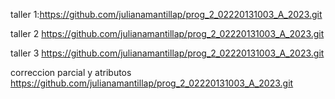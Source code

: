 taller 1:https://github.com/julianamantillap/prog_2_02220131003_A_2023.git

taller 2 https://github.com/julianamantillap/prog_2_02220131003_A_2023.git

taller 3 https://github.com/julianamantillap/prog_2_02220131003_A_2023.git

correccion parcial y atributos https://github.com/julianamantillap/prog_2_02220131003_A_2023.git
